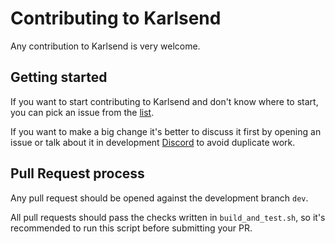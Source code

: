 # Contributing to Karlsend

Any contribution to Karlsend is very welcome.

## Getting started

If you want to start contributing to Karlsend and don't know where to
start, you can pick an issue from the [list](https://github.com/karlsen-network/karlsend/issues).

If you want to make a big change it's better to discuss it first by
opening an issue or talk about it in development [Discord](https://discord.gg/FmNHC2aESv)
to avoid duplicate work.

## Pull Request process

Any pull request should be opened against the development branch
`dev`.

All pull requests should pass the checks written in
`build_and_test.sh`, so it's recommended to run this script before
submitting your PR.
